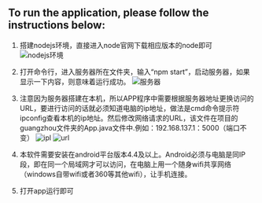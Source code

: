 ## To run the application, please follow the instructions below:
1.	搭建nodejs环境，直接进入node官网下载相应版本的node即可
 ![nodejs环境][1]

2.	打开命令行，进入服务器所在文件夹，输入“npm start”，启动服务器，如果显示一下内容，则意味着运行成功。
 ![服务器][2]

3.	注意因为服务器搭建在本机，所以APP程序中需要根据服务器地址更换访问的URL，要进行访问的话就必须知道电脑的ip地址，做法是cmd命令提示符 ipconfig查看本机的ip地址。然后修改网络请求的URL，该文件在项目的guangzhou文件夹的App.java文件中.例如：192.168.137.1：5000（端口不变）
 ![ipl][4]
 ![url][3]
 
4.  本软件需要安装在android平台版本4.4及以上。Android必须与电脑是同IP段，即在同一个局域网才可以访问，在电脑上用一个随身wifi共享网络（windows自带wifi或者360等其他wifi），让手机连接。

5.	打开app运行即可



 [1]: https://github.com/team-work-GuangZhou/Guangzhou/blob/master/assets/img/nodejs.png
 [2]: https://github.com/team-work-GuangZhou/Guangzhou/blob/master/assets/img/server.png
 [3]: https://github.com/team-work-GuangZhou/Guangzhou/blob/master/assets/img/url.png
 [4]: https://github.com/team-work-GuangZhou/Guangzhou/blob/master/assets/img/ip.png
